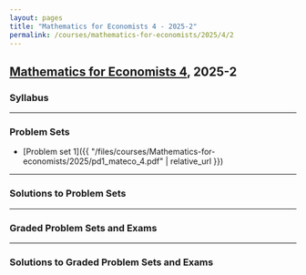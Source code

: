 ```yaml
---
layout: pages
title: "Mathematics for Economists 4 - 2025-2"
permalink: /courses/mathematics-for-economists/2025/4/2
---
```


## [Mathematics for Economists 4](https://facultad.pucp.edu.pe/ciencias-sociales/cursos/matematicas-para-economistas/), 2025-2

### Syllabus 

---

### Problem Sets

- [Problem set 1]({{ "/files/courses/Mathematics-for-economists/2025/pd1_mateco_4.pdf" | relative_url }})

---

### Solutions to Problem Sets

---

### Graded Problem Sets and Exams

---

### Solutions to Graded Problem Sets and Exams



